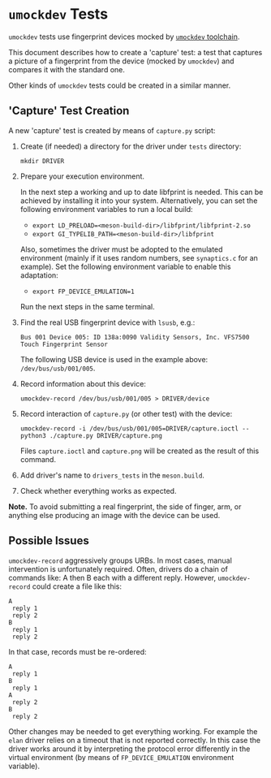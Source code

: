 `umockdev` Tests
================
`umockdev` tests use fingerprint devices mocked by [`umockdev`
toolchain][umockdev].

This document describes how to create a 'capture' test: a test that
captures a picture of a fingerprint from the device (mocked by
`umockdev`) and compares it with the standard one.

Other kinds of `umockdev` tests could be created in a similar manner.


'Capture' Test Creation
-----------------------
A new 'capture' test is created by means of `capture.py` script:

1. Create (if needed) a directory for the driver under `tests`
   directory:

   `mkdir DRIVER`

2. Prepare your execution environment.

   In the next step a working and up to date libfprint is needed. This can be
   achieved by installing it into your system. Alternatively, you can set
   the following environment variables to run a local build:
   - `export LD_PRELOAD=<meson-build-dir>/libfprint/libfprint-2.so`
   - `export GI_TYPELIB_PATH=<meson-build-dir>/libfprint`

   Also, sometimes the driver must be adopted to the emulated environment
   (mainly if it uses random numbers, see `synaptics.c` for an example).
   Set the following environment variable to enable this adaptation:
   - `export FP_DEVICE_EMULATION=1`

   Run the next steps in the same terminal.

3. Find the real USB fingerprint device with `lsusb`, e.g.:

   `Bus 001 Device 005: ID 138a:0090 Validity Sensors, Inc. VFS7500 Touch Fingerprint Sensor`

   The following USB device is used in the example above:
   `/dev/bus/usb/001/005`.

4. Record information about this device:

   `umockdev-record /dev/bus/usb/001/005 > DRIVER/device`

5. Record interaction of `capture.py` (or other test) with the device:

   `umockdev-record -i /dev/bus/usb/001/005=DRIVER/capture.ioctl -- python3 ./capture.py DRIVER/capture.png`

   Files `capture.ioctl` and `capture.png` will be created as the
   result of this command.

6. Add driver's name to `drivers_tests` in the `meson.build`.
7. Check whether everything works as expected.

**Note.** To avoid submitting a real fingerprint, the side of finger,
arm, or anything else producing an image with the device can be used.


Possible Issues
---------------
`umockdev-record` aggressively groups URBs. In most cases, manual
intervention is unfortunately required. Often, drivers do a chain of
commands like: A then B each with a different reply. However,
`umockdev-record` could create a file like this:

    A
     reply 1
     reply 2
    B
     reply 1
     reply 2

In that case, records must be re-ordered:

    A
     reply 1
    B
     reply 1
    A
     reply 2
    B
     reply 2

Other changes may be needed to get everything working. For example the
`elan` driver relies on a timeout that is not reported correctly. In
this case the driver works around it by interpreting the protocol
error differently in the virtual environment (by means of
`FP_DEVICE_EMULATION` environment variable).


[umockdev]: https://github.com/martinpitt/umockdev

